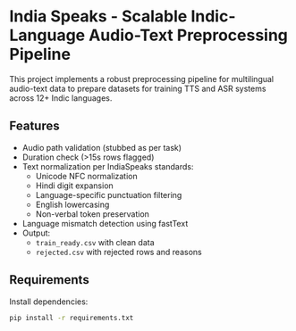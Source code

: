 # India Speaks - Scalable Indic-Language Audio-Text Preprocessing Pipeline

This project implements a robust preprocessing pipeline for multilingual audio-text data to prepare datasets for training TTS and ASR systems across 12+ Indic languages.

##  Features
- Audio path validation (stubbed as per task)
- Duration check (>15s rows flagged)
- Text normalization per IndiaSpeaks standards:
  - Unicode NFC normalization
  - Hindi digit expansion
  - Language-specific punctuation filtering
  - English lowercasing
  - Non-verbal token preservation
- Language mismatch detection using fastText
- Output: 
  - `train_ready.csv` with clean data
  - `rejected.csv` with rejected rows and reasons

##  Requirements
Install dependencies:
```bash
pip install -r requirements.txt
